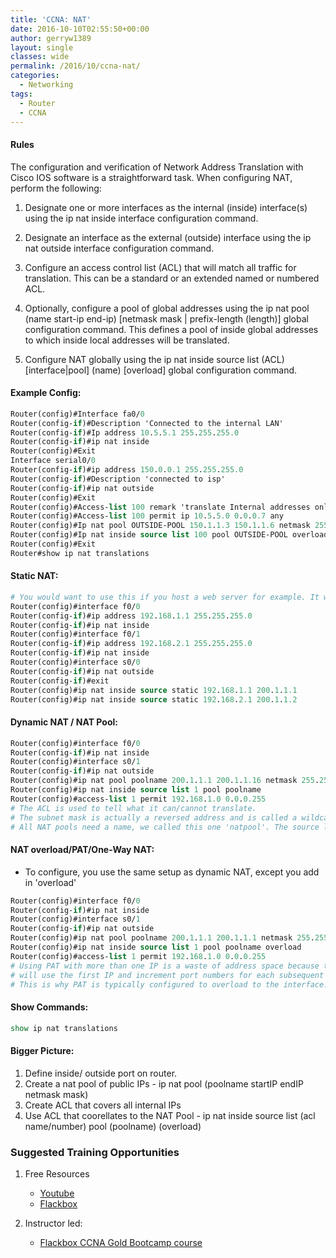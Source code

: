 ```yaml
---
title: 'CCNA: NAT'
date: 2016-10-10T02:55:50+00:00
author: gerryw1389
layout: single
classes: wide
permalink: /2016/10/ccna-nat/
categories:
  - Networking
tags:
  - Router
  - CCNA
---
```

<!--more-->

#### Rules

The configuration and verification of Network Address Translation with Cisco IOS software is a straightforward task. When configuring NAT, perform the following:  

1. Designate one or more interfaces as the internal (inside) interface(s) using the ip nat inside interface configuration command.  

2. Designate an interface as the external (outside) interface using the ip nat outside interface configuration command.  

3. Configure an access control list (ACL) that will match all traffic for translation. This can be a standard or an extended named or numbered ACL.  

4. Optionally, configure a pool of global addresses using the ip nat pool (name start-ip end-ip) [netmask mask | prefix-length (length)] global configuration command. This defines a pool of inside global addresses to which inside local addresses will be translated.  

5. Configure NAT globally using the ip nat inside source list (ACL) \[interface|pool\] (name) [overload] global configuration command.

#### Example Config:

   ```tcl
   Router(config)#Interface fa0/0
   Router(config-if)#Description 'Connected to the internal LAN'
   Router(config-if)#Ip address 10.5.5.1 255.255.255.0
   Router(config-if)#ip nat inside
   Router(config)#Exit
   Interface serial0/0
   Router(config-if)#ip address 150.0.0.1 255.255.255.0
   Router(config-if)#Description 'connected to isp'
   Router(config-if)#ip nat outside
   Router(config)#Exit
   Router(config)#Access-list 100 remark 'translate Internal addresses only'
   Router(config)#Access-list 100 permit ip 10.5.5.0 0.0.0.7 any
   Router(config)#Ip nat pool OUTSIDE-POOL 150.1.1.3 150.1.1.6 netmask 255.255.255.0 # could also use prefix-length 24 as the last two. Didn't work in packet tracer.
   Router(config)#Ip nat inside source list 100 pool OUTSIDE-POOL overload # the overload keyword tells it to use PAT when its full, this is standard
   Router(config)#Exit
   Router#show ip nat translations
   ```

#### Static NAT:

   ```tcl
   # You would want to use this if you host a web server for example. It would always be on the same external ip.
   Router(config)#interface f0/0
   Router(config-if)#ip address 192.168.1.1 255.255.255.0
   Router(config-if)#ip nat inside
   Router(config)#interface f0/1
   Router(config-if)#ip address 192.168.2.1 255.255.255.0
   Router(config-if)#ip nat inside
   Router(config)#interface s0/0
   Router(config-if)#ip nat outside
   Router(config-if)#exit
   Router(config)#ip nat inside source static 192.168.1.1 200.1.1.1
   Router(config)#ip nat inside source static 192.168.2.1 200.1.1.2
   ```

#### Dynamic NAT / NAT Pool:

   ```tcl
   Router(config)#interface f0/0
   Router(config-if)#ip nat inside
   Router(config)#interface s0/1
   Router(config-if)#ip nat outside
   Router(config)#ip nat pool poolname 200.1.1.1 200.1.1.16 netmask 255.255.255.0
   Router(config)#ip nat inside source list 1 pool poolname
   Router(config)#access-list 1 permit 192.168.1.0 0.0.0.255
   # The ACL is used to tell what it can/cannot translate. 
   # The subnet mask is actually a reversed address and is called a wildcard mask.
   # All NAT pools need a name, we called this one 'natpool'. The source list refers to the ACL.
   ```

#### NAT overload/PAT/One-Way NAT:

   - To configure, you use the same setup as dynamic NAT, except you add in 'overload'

   ```tcl
   Router(config)#interface f0/0
   Router(config-if)#ip nat inside
   Router(config)#interface s0/1
   Router(config-if)#ip nat outside
   Router(config)#ip nat pool poolname 200.1.1.1 200.1.1.1 netmask 255.255.255.0
   Router(config)#ip nat inside source list 1 pool poolname overload
   Router(config)#access-list 1 permit 192.168.1.0 0.0.0.255
   # Using PAT with more than one IP is a waste of address space because the router 
   # will use the first IP and increment port numbers for each subsequent connection. 
   # This is why PAT is typically configured to overload to the interface.
   ```

#### Show Commands:

   ```tcl
   show ip nat translations
   ```

#### Bigger Picture:

1. Define inside/ outside port on router.  
2. Create a nat pool of public IPs - ip nat pool (poolname startIP endIP netmask mask)  
3. Create ACL that covers all internal IPs  
4. Use ACL that coorellates to the NAT Pool - ip nat inside source list (acl name/number) pool (poolname) (overload)  

### Suggested Training Opportunities

1. Free Resources
   - [Youtube](https://www.youtube.com)
   - [Flackbox](https://www.flackbox.com/cisco-ccna-lab-guide)

2. Instructor led:
   - [Flackbox CCNA Gold Bootcamp course](https://www.flackbox.com/cisco-ccna-course)
